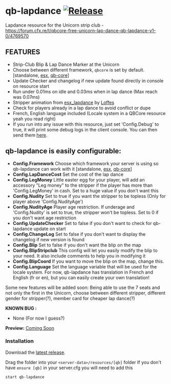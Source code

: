 # qb-lapdance [![Release](https://img.shields.io/badge/Release-V%201.2-blue)](https://github.com/clementinise/qb-lapdance/releases/latest)

Lapdance resource for the Unicorn strip club - https://forum.cfx.re/t/qbcore-free-unicorn-lap-dance-qb-lapdance-v1-0/4769570

## FEATURES
* Strip-Club Blip & Lap Dance Marker at the Unicorn
* Choose between different framework, `qbcore` is set by default. [standalone, [esx](https://github.com/esx-framework/es_extended/tree/v1-final), [qb-core](https://forum.cfx.re/t/qbcore-framework/4116674)]
* Update Checker and changelog if new update found directly in console on resource start
* Run under 0.01ms on idle and 0.03ms when in lap dance (Max reach was 0.07ms)
* Stripper animation from [esx_lapdance](https://github.com/Loffes/esx_lapdance) by [Loffes](https://forum.cfx.re/u/Loffes)
* Check for players already in a lap dance to avoid conflict or dupe
* French, English language included (Locale system in a QBCore resource yeah you read right)
* If you run into any issue with this resource, just set 'Config.Debug' to true, it will print some debug logs in the client console. You can then send them [here](https://forum.cfx.re/t/qbcore-free-unicorn-lap-dance-qb-lapdance-v1-0/4769570).
## qb-lapdance is easily configurable: 
* **Config.Framework**
Choose which framework your server is using so qb-lapdance can work with it [standalone, [esx](https://github.com/esx-framework/es_extended/tree/v1-final), [qb-core](https://forum.cfx.re/t/qbcore-framework/4116674)]
* **Config.LapDanceCost**
Set the cost of the lap dance
* **Config.LegMoney**
Little easter egg for your player, will add an accessory "Leg money" to the stripper if the player has more than 'Config.LegMoney' in cash. Set to a huge value if you don't want this
* **Config.Nudity**
Set to true if you want the stripper to be topless (Only for player above 'Config.NudityAge')
* **Config.NudityAge**
Player age restriction. If underage and 'Config.Nudity' is set to true, the stripper won't be topless. Set to 0 if you don't want age restriction
* **Config.UpdateChecker**
Set to false if you don't want to check for qb-lapdance update on start
* **Config.ChangeLog**
Set to false if you don't want to display the changelog if new version is found
* **Config.Blip**
Set to false if you don't want the blip on the map
* **Config.BlipStripclub**
This config will let you easily modify the blip to your need. It also include comments to help you in modifying it
* **Config.BlipCoord**
If you want to move the blip on the map, change this.
* **Config.Language**
Set the language variable that will be used for the locale system. For now, qb-lapdance has translation in French and English (fr or en), but you can easily create your own translation!



Some new features will be added soon:  Being able to use the 7 seats and not only the first in the Unicorn, choose between different stripper, different gender for stripper(?), member card for cheaper lap dance(?)

**KNOWN BUG :** 
* None (For now I guess?)

**Preview:** [Coming Soon]()

### Installation
Download the [latest release](https://github.com/clementinise/qb-lapdance/releases/latest).

Drag the folder into your `<server-data>/resources/[qb]` folder
If you don't have ``ensure [qb]`` in your server.cfg you will need to add this
```
start qb-lapdance
```
